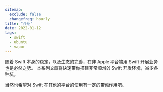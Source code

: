 ```yaml
---
sitemap:
  exclude: false
  changefreq: hourly
title: "介绍"
date: 2022-01-12
tags:
  - swift
  - ubuntu
  - vapor
---
```


随着 Swift 本身的稳定，以及生态的完善，在非 Apple 平台端用 Swift 开展业务也是必然之势。
本系列文章将快速带你搭建非常顺滑的 Swift 开发环境，减少各种坑。

当然也希望对 Swift 在其他的平台的使用有一定的带动作用吧。
